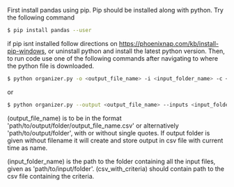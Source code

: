 First install pandas using pip. Pip should be installed along with python. Try the following command

```sh
$ pip install pandas --user
```

if pip isnt installed follow directions on https://phoenixnap.com/kb/install-pip-windows, or uninstall python and install the latest python version. Then, to run code use one of the following commands after navigating to where the python file is downloaded. 

```sh
$ python organizer.py -o <output_file_name> -i <input_folder_name> -c <csv_with_criteria>
```

or

```sh
$ python organizer.py --output <output_file_name> --inputs <input_folder_name> --criteria <csv_with_criteria>
```

(output_file_name) is to be in the format 'path/to/output/folder/output_file_name.csv' or alternatively 'path/to/output/folder', with or without single quotes. If output folder is given without filename it will create and store output in csv file with current time as name.

(input_folder_name) is the path to the folder containing all the input files, given as 'path/to/input/folder'.
(csv_with_criteria) should contain path to the csv file containing the criteria.



